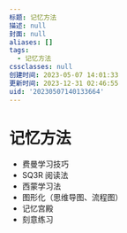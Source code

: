 ```yaml
---
标题: 记忆方法
描述: null
封面: null
aliases: []
tags:
  - 记忆方法
cssclasses: null
创建时间: 2023-05-07 14:01:33
更新时间: 2023-12-31 02:46:55
uid: '20230507140133664'
---
```


# 记忆方法

- 费曼学习技巧
- SQ3R 阅读法
- 西蒙学习法
- 图形化（思维导图、流程图）
- 记忆宫殿
- 刻意练习
